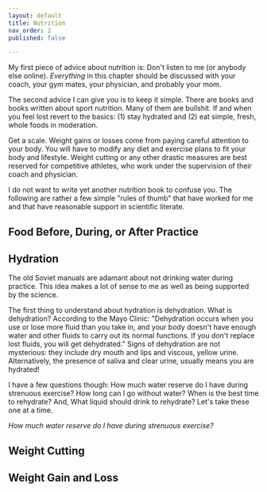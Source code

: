 ```yaml
---
layout: default
title: Nutrition
nav_order: 2
published: false

---
```


My first piece of advice about nutrition is: Don't listen to me (or anybody else online).
*Everything* in this chapter should be discussed with your coach, your gym mates, your
physician, and probably your mom.

The second advice I can give you is to keep it simple. There are books and books written about
sport nutrition. Many of them are bullshit. If and when you feel lost revert to the basics:
(1) stay hydrated and (2) eat simple, fresh, whole foods in moderation.

Get a scale. Weight gains or losses come from paying careful attention to your body. You will
have to modify any diet and exercise plans to fit your body and lifestyle. Weight cutting or
any other drastic measures are best reserved for competitive athletes, who work under the
supervision of their coach and physician.

I do not want to write yet another nutrition book to confuse you. The following are rather a
few simple "rules of thumb" that have worked for me and that have reasonable support in
scientific literate.

## Food Before, During, or After Practice

## Hydration

The old Soviet manuals are adamant about not drinking water during practice. This idea makes a
lot of sense to me as well as being supported by the science.

The first thing to understand about hydration is dehydration. What is dehydration? According to
the Mayo Clinic: "Dehydration occurs when you use or lose more fluid than you take in, and your
body doesn't have enough water and other fluids to carry out its normal functions. If you don't
replace lost fluids, you will get dehydrated." Signs of dehydration are not mysterious: they
include dry mouth and lips and viscous, yellow urine. Alternatively, the presence of saliva and
clear urine, usually means you are hydrated!

I have a few questions though: How much water reserve do I have during strenuous exercise?  How
long can I go without water? When is the best time to rehydrate? And, What liquid should drink
to rehydrate? Let's take these one at a time.

*How much water reserve do I have during strenuous exercise?*

## Weight Cutting
## Weight Gain and Loss

